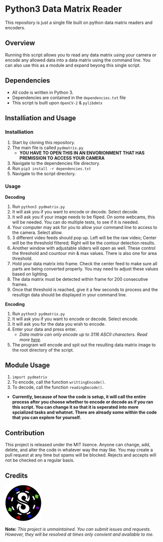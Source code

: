 Python3 Data Matrix Reader 
==========

This repository is just a single file built on python data matrix readers and encoders.

Overview
--------

Running this script allows you to read any data matrix using your camera or encode any allowed data into a data matrix using the command line. You can also use this as a module and expand beyong this single script.

Dependencies
------------

- All code is written in Python 3.
- Dependencies are contained in the `dependencies.txt` file
- This script is built upon `OpenCV-2` & `pylibdmtx`
     

Installiation and Usage
--------------------
### Installiation
1. Start by cloning this repository. 
2. The main file is called `pydmatrix.py`
     - **YOU HAVE TO OPEN THIS IN AN ENVORIONMENT THAT HAS PREMISSION TO ACCESS YOUR CAMERA**
3. Navigate to the dependencies file directory.
4. Run `pip3 install -r dependencies.txt`
5. Navigate to the script directory.

### Usage
**Decoding**
1. Run `python3 pydmatrix.py`
2. It will ask you if you want to encode or decode. Select decode.
3. It will ask you if your image needs to be fliped. On some webcams, this will be needed. You can do multiple tests, to see if it is needed.
4. Your computer may ask for you to allow your command line to access to the camera. Select allow.
5. 3 different video feeds should pop up. Left will be the raw video; Center will be the threshold filtered; Right will be the contour detection results.
6. Another window with adjustable sliders will open as well. These control the threshold and countour min & max values. There is also one for area threshold.
7. Hold your data matrix into frame. Check the center feed to make sure all parts are being converted properly. You may need to adjust these values based on lighting. 
8. The data matrix must be detected within frame for 200 consecutive frames.
9. Once that threshold is reached, give it a few seconds to process and the resultign data should be displayed in your command line.

**Encoding**
1. Run `python3 pydmatrix.py`
2. It will ask you if you want to encode or decode. Select encode.
3. It will ask you for the data you wish to encode.
4. Enter your data and press enter.
    - *Data matrix can only encode up to 3116 ASCII characters. Read more [here](https://en.wikipedia.org/wiki/Data_Matrix).*
5. The program will encode and spit out the resulting data matrix image to the root directory of the script.


Module Usage
------------------------
1. `import pydmatrix`
2. To encode, call the function `writtingEncode()`. 
3. To decode, call the function `readingDecode()`.
  - **Currently, because of how the code is setup, it will call the entire process after you choose whether to encode or decode as if you ran this script. You can change it so that it is seperated into more spcialized tasks and whatnot. There are already some within the code that you can explore for yourself.**

Contribution
------------------------
This project is released under the MIT lisence. Anyone can change, add, delete, and alter the code in whatever way the may like. You may create a pull request at any time but spams will be blocked. Rejects and accepts will not be checked on a regular basis. 

Credits
------------------------
<a href="https://twitter.com/SimYouLater28">
     <img src="/.github/twitter.png">
</a>


**Note:** *This project is unmaintained. You can submit issues and requests. However, they will be resolved at times only convient and available to me.*
